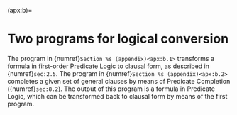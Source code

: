 <!--H2: Chapter/Appendix B-->
(apx:b)=
# Two programs for logical conversion #

<!--section 2.5 section 8.2-->
The program in {numref}`Section %s (appendix)<apx:b.1>` transforms a formula in first-order Predicate Logic to clausal form, as described in {numref}`sec:2.5`. The program in {numref}`Section %s (appendix)<apx:b.2>` completes a given set of general clauses by means of Predicate Completion ({numref}`sec:8.2`). The output of this program is a formula in Predicate Logic, which can be transformed back to clausal form by means of the first program.
<!--appendix B.1 appendix B.2-->
